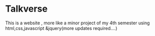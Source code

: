# Talkverse
This is a website , more like a minor project of my 4th semester using html,css,javascript &amp;jquery(more updates required....)
